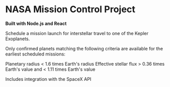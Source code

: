 # NASA Mission Control Project

**Built with Node.js and React**

Schedule a mission launch for interstellar travel to one of the Kepler Exoplanets.

Only confirmed planets matching the following criteria are available for the earliest scheduled missions:

Planetary radius < 1.6 times Earth's radius
Effective stellar flux > 0.36 times Earth's value and < 1.11 times Earth's value

Includes integration with the SpaceX API

